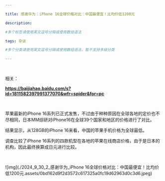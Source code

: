 ```yaml
---

title: 感谢华为：iPhone 16全球价格对比：中国最便宜！比均价低1200元

description: 

#多个标签请使用英文逗号分隔或使用数组语法

tags: 杂谈

#多个分类请使用英文逗号分隔或使用数组语法，暂不支持多级分类

---
```




<br/>

相关：

**https://baijiahao.baidu.com/s?id=1811582397991377070&wfr=spider&for=pc**

<br/>



苹果最新的iPhone 16系列已正式发售，不过由于种种原因在全球各地的定价也不尽相同，日本MM综研对iPhone16在全球39个国家和地区的价格进行了对比。

结果显示，从128GB的iPhone 16来看，中国的苹果手机价格为全球最低。

调查比较了iPhone 16系列的四款机型在各地的苹果在线商店价格，由于是日本的机构，因此最终换算成日元进行比较。

<br/>

![img](./2024_9_30_2_感谢华为_iPhone 16全球价格对比：中国最便宜！比均价低1200元.assets/0bd162d9f2d3572c617325a0fc19d62963d0c3d6.jpeg)
